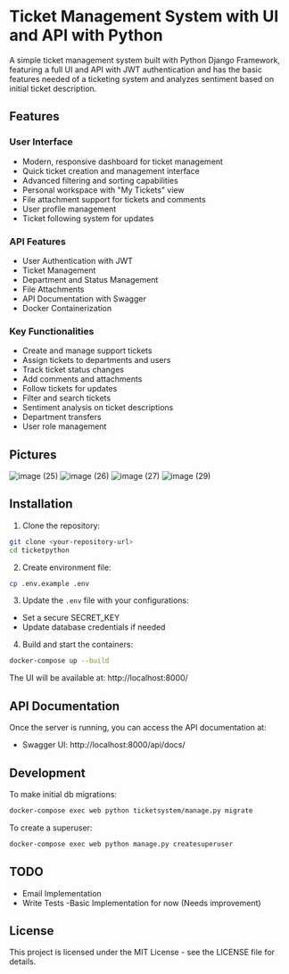 # Ticket Management System with UI and API with Python  

A simple ticket management system built with Python Django Framework, featuring a full UI and API with JWT authentication and has the basic features needed of a ticketing system and analyzes sentiment based on initial ticket description.

## Features

### User Interface
- Modern, responsive dashboard for ticket management
- Quick ticket creation and management interface
- Advanced filtering and sorting capabilities
- Personal workspace with "My Tickets" view
- File attachment support for tickets and comments
- User profile management
- Ticket following system for updates

### API Features
- User Authentication with JWT
- Ticket Management
- Department and Status Management
- File Attachments
- API Documentation with Swagger
- Docker Containerization

### Key Functionalities
- Create and manage support tickets
- Assign tickets to departments and users
- Track ticket status changes
- Add comments and attachments
- Follow tickets for updates
- Filter and search tickets
- Sentiment analysis on ticket descriptions
- Department transfers
- User role management

## Pictures

![image (25)](https://github.com/user-attachments/assets/4271bb0e-3b1f-4155-8751-b55fd9b410c4)
![image (26)](https://github.com/user-attachments/assets/f37543da-879b-4b62-b5d1-65749768eef6)
![image (27)](https://github.com/user-attachments/assets/7f71f636-72dd-47b6-a83b-a3a728793ae8)
![image (29)](https://github.com/user-attachments/assets/2b584420-2939-4495-8589-e553d9210069)


## Installation

1. Clone the repository:
```bash
git clone <your-repository-url>
cd ticketpython
```

2. Create environment file:
```bash
cp .env.example .env
```

3. Update the `.env` file with your configurations:
- Set a secure SECRET_KEY
- Update database credentials if needed

4. Build and start the containers:
```bash
docker-compose up --build
```

The UI will be available at: http://localhost:8000/

## API Documentation

Once the server is running, you can access the API documentation at:

- Swagger UI: http://localhost:8000/api/docs/

## Development

To make initial db migrations:
```bash
docker-compose exec web python ticketsystem/manage.py migrate
```

To create a superuser:
```bash
docker-compose exec web python manage.py createsuperuser
```
## TODO
- Email Implementation
- Write Tests
-Basic Implementation for now (Needs improvement)


## License

This project is licensed under the MIT License - see the LICENSE file for details. 
